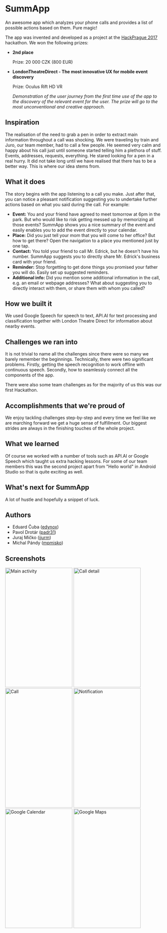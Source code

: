 # SummApp

An awesome app which analyzes your phone calls and provides a list of possible actions based on them. Pure magic!

The app was invented and developed as a project at the [HackPrague 2017](http://hackprague.com/) hackathon. We won the following prizes:

- **2nd place**

	Prize: 20 000 CZK (800 EUR)

- **LondonTheatreDirect - The most innovative UX for mobile event discovery**

	Prize: Oculus Rift HD VR

	*Demonstration of the user journey from the first time use of the app to the discovery of the relevant event for the user. The prize will go to the most unconventional and creative approach.*

## Inspiration

The realisation of the need to grab a pen in order to extract main information throughout a call was shocking. We were traveling by train and Juro, our team member, had to call a few people. He seemed very calm and happy about his call just until someone started telling him a plethora of stuff. Events, addresses, requests, everything. He stared looking for a pen in a real hurry. It did not take long until we have realised that there has to be a better way. This is where our idea stems from. 

## What it does

The story begins with the app listening to a call you make. Just after that, you can notice a pleasant notification suggesting you to undertake further actions based on what you said during the call. For example:

- **Event:** You and your friend have agreed to meet tomorrow at 6pm in the park. But who would like to risk getting messed up by memorizing all those events? SummApp shows you a nice summary of the event and easily enables you to add the event directly to your calendar.
- **Place:** Did you just tell your mom that you will come to her office? But how to get there? Open the navigation to a place you mentioned just by one tap.
- **Contact:** You told your friend to call Mr. Edrick, but he doesn't have his number. SummApp suggests you to directly share Mr. Edrick's business card with your friend.
- **Reminder:** Stop forgetting to get done things you promised your father you will do. Easily set up suggested reminders.
- **Additional info:** Did you mention some additional information in the call, e.g. an email or webpage addresses? What about suggesting you to directly interact with them, or share them with whom you called?

## How we built it

We used Google Speech for speech to text, API.AI for text processing and classification together with London Theatre Direct for information about nearby events.

## Challenges we ran into

It is not trivial to name all the challenges since there were so many we barely remember the beginnings. Technically, there were two significant problems. Firstly, getting the speech recognition to work offline with continuous speech. Secondly, how to seamlessly connect all the components of the app.

There were also some team challenges as for the majority of us this was our first Hackathon.

## Accomplishments that we're proud of

We enjoy tackling challenges step-by-step and every time we feel like we are marching forward we get a huge sense of fulfillment. Our biggest strides are always in the finishing touches of the whole project.

## What we learned

Of course we worked with a number of tools such as API.AI or Google Speech which taught us extra hacking lessons. For some of our team members this was the second project apart from "Hello world" in Android Studio so that is quite exciting as well.

## What's next for SummApp

A lot of hustle and hopefully a snippet of luck.

## Authors

- Eduard Čuba ([edynox](https://github.com/edynox))
- Pavol Drotár ([padr31](https://github.com/padr31))
- Juraj Mičko ([jjurm](https://github.com/jjurm))
- Michal Pándy ([mpmisko](https://github.com/mpmisko))

## Screenshots

<img src="https://github.com/jjurm/hackprague/raw/master/screenshots/main_activity.png" alt="Main activity" width="216" height="384" /> <img src="https://github.com/jjurm/hackprague/raw/master/screenshots/call_detail.png" alt="Call detail" width="216" height="384" /> <img src="https://github.com/jjurm/hackprague/raw/master/screenshots/call.png" alt="Call" width="216" height="384" /> <img src="https://github.com/jjurm/hackprague/raw/master/screenshots/notification.png" alt="Notification" width="216" height="384" /> <img src="https://github.com/jjurm/hackprague/raw/master/screenshots/google_calendar.png" alt="Google Calendar" width="216" height="384" /> <img src="https://github.com/jjurm/hackprague/raw/master/screenshots/google_maps.png" alt="Google Maps" width="216" height="384" />
